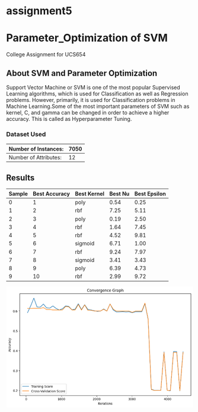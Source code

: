 # assignment5

# Parameter_Optimization of SVM
College Assignment for UCS654

## About SVM and Parameter Optimization
Support Vector Machine or SVM is one of the most popular Supervised Learning algorithms, which is used for Classification as well as Regression problems. However, primarily, it is used for Classification problems in Machine Learning.Some of the most important parameters of SVM such as kernel, C, and gamma can be changed in order to achieve a higher accuracy. This is called as Hyperparameter Tuning.

### Dataset Used
|Number of Instances:|7050|
|-------------------|-----|
Number of Attributes:|12|

## Results
| Sample | Best Accuracy | Best Kernel | Best Nu | Best Epsilon |
|--------|---------------|-------------|---------|--------------|
| 0      | 1             | poly        | 0.54    | 0.25         |
| 1      | 2             | rbf         | 7.25    | 5.11         |
| 2      | 3             | poly        | 0.19    | 2.50         |
| 3      | 4             | rbf         | 1.64    | 7.45         |
| 4      | 5             | rbf         | 4.52    | 9.81         |
| 5      | 6             | sigmoid     | 6.71    | 1.00         |
| 6      | 7             | rbf         | 9.24    | 7.97         |
| 7      | 8             | sigmoid     | 3.41    | 3.43         |
| 8      | 9             | poly        | 6.39    | 4.73         |
| 9      | 10            | rbf         | 2.99    | 9.72         |

![image](https://raw.githubusercontent.com/gomsi314/assignment5/main/download_graph.png)
